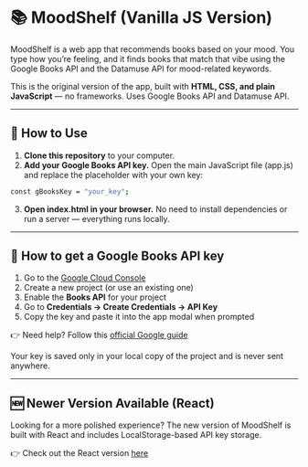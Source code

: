 # 📚 MoodShelf (Vanilla JS Version)

MoodShelf is a web app that recommends books based on your mood. You type how you’re feeling, and it finds books that match that vibe using the Google Books API and the Datamuse API for mood-related keywords.

This is the original version of the app, built with **HTML, CSS, and plain JavaScript** — no frameworks. Uses Google Books API and Datamuse API.

---

## 🚀 How to Use

1. **Clone this repository** to your computer.
2. **Add your Google Books API key.** Open the main JavaScript file (app.js) and replace the placeholder with your own key:

```bash
const gBooksKey = "your_key";
```

3. **Open index.html in your browser.** No need to install dependencies or run a server — everything runs locally.

---

## 🔐 How to get a Google Books API key

1. Go to the [Google Cloud Console](https://console.cloud.google.com/)
2. Create a new project (or use an existing one)
3. Enable the **Books API** for your project
4. Go to **Credentials → Create Credentials → API Key**
5. Copy the key and paste it into the app modal when prompted

👉 Need help? Follow this [official Google guide](https://developers.google.com/books/docs/v1/using#APIKey)

Your key is saved only in your local copy of the project and is never sent anywhere.

---

## 🆕 Newer Version Available (React)

Looking for a more polished experience? The new version of MoodShelf is built with React and includes LocalStorage-based API key storage.

👉 Check out the React version [here](https://github.com/magentawitch/MoodShelf-React)
